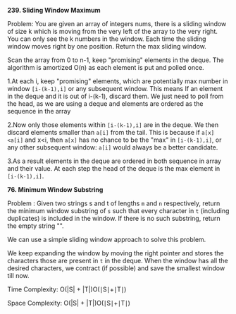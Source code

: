 **239. Sliding Window Maximum**


Problem:
You are given an array of integers nums,
there is a sliding window of size k which is moving from the very left of the array to the very right.
You can only see the k numbers in the window.
Each time the sliding window moves right by one position.
Return the max sliding window.



Scan the array from 0 to n-1, keep "promising" elements in the deque. The algorithm is amortized O(n) as each element is put and polled once.

1.At each i, keep "promising" elements, which are potentially max number in window `[i-(k-1),i]` or any subsequent window. This means
If an element in the deque and it is out of i-(k-1), discard them. We just need to poll from the head, 
as we are using a deque and elements are ordered as the sequence in the array

2.Now only those elements within `[i-(k-1),i]` are in the deque. We then discard elements smaller than `a[i]` from the tail. 
This is because if `a[x] <a[i]` and x<i, then `a[x]` has no chance to be the "max" in `[i-(k-1),i]`, 
or any other subsequent window: `a[i]` would always be a better candidate.

3.As a result elements in the deque are ordered in both sequence in array and their value. 
At each step the head of the deque is the max element in `[i-(k-1),i]`.



**76. Minimum Window Substring**

Problem :
Given two strings s and t of lengths `m` and `n` respectively, return the minimum window substring of `s`
such that every character in `t` (including duplicates) is included in the window. 
If there is no such substring, return the empty string "".


We can use a simple sliding window approach to solve this problem.

We keep expanding the window by moving the right pointer and stores the characters those are present in `t` in the deque. 
When the window has all the desired characters, we contract (if possible) and save the smallest window till now.

Time Complexity: O(|S| + |T|)O(∣S∣+∣T∣) 

Space Complexity: O(|S| + |T|)O(∣S∣+∣T∣)